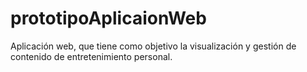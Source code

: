 # prototipoAplicaionWeb
Aplicación web, que tiene como objetivo la visualización y gestión de contenido de entretenimiento personal.
